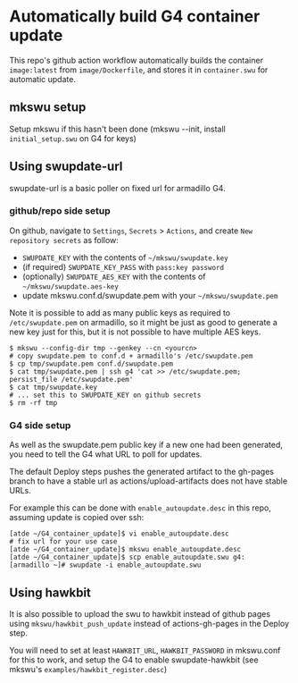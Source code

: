 # Automatically build G4 container update

This repo's github action workflow automatically builds the container `image:latest` from `image/Dockerfile`, and stores it in `container.swu` for automatic update.

## mkswu setup

Setup mkswu if this hasn't been done (mkswu --init, install `initial_setup.swu` on G4 for keys)

## Using swupdate-url

swupdate-url is a basic poller on fixed url for armadillo G4.

### github/repo side setup

On github, navigate to `Settings`, `Secrets` > `Actions`, and create `New repository secrets` as follow:
 - `SWUPDATE_KEY` with the contents of `~/mkswu/swupdate.key`
 - (if required) `SWUPDATE_KEY_PASS` with `pass:key password`
 - (optionally) `SWUPDATE_AES_KEY` with the contents of `~/mkswu/swupdate.aes-key`
 - update mkswu.conf.d/swupdate.pem with your `~/mkswu/swupdate.pem`

Note it is possible to add as many public keys as required to `/etc/swupdate.pem` on armadillo,
so it might be just as good to generate a new key just for this, but it is not possible to
have multiple AES keys.

```
$ mkswu --config-dir tmp --genkey --cn <yourcn>
# copy swupdate.pem to conf.d + armadillo's /etc/swupdate.pem
$ cp tmp/swupdate.pem conf.d/swupdate.pem
$ cat tmp/swupdate.pem | ssh g4 'cat >> /etc/swupdate.pem; persist_file /etc/swupdate.pem'
$ cat tmp/swupdate.key 
# ... set this to SWUPDATE_KEY on github secrets
$ rm -rf tmp
```

### G4 side setup

As well as the swupdate.pem public key if a new one had been generated, you need to tell the G4 what URL to poll for updates.

The default Deploy steps pushes the generated artifact to the gh-pages branch to have a stable url as actions/upload-artifacts does not have stable URLs.

For example this can be done with `enable_autoupdate.desc` in this repo,
assuming update is copied over ssh:
```
[atde ~/G4_container_update]$ vi enable_autoupdate.desc
# fix url for your use case
[atde ~/G4_container_update]$ mkswu enable_autoupdate.desc
[atde ~/G4_container_update]$ scp enable_autoupdate.swu g4:
[armadillo ~]# swupdate -i enable_autoupdate.swu
```

## Using hawkbit

It is also possible to upload the swu to hawkbit instead of github pages using
`mkswu/hawkbit_push_update` instead of actions-gh-pages in the Deploy step.

You will need to set at least `HAWKBIT_URL`, `HAWKBIT_PASSWORD` in mkswu.conf for this to work,
and setup the G4 to enable swupdate-hawkbit (see mkswu's `examples/hawkbit_register.desc`)
